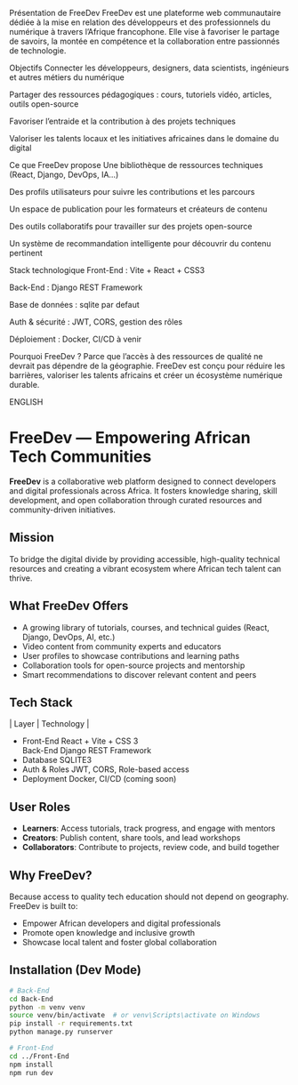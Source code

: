 Présentation de FreeDev
FreeDev est une plateforme web communautaire dédiée à la mise en relation des développeurs et des professionnels du numérique à travers l’Afrique francophone. Elle vise à favoriser le partage de savoirs, la montée en compétence et la collaboration entre passionnés de technologie.

Objectifs
Connecter les développeurs, designers, data scientists, ingénieurs et autres métiers du numérique

Partager des ressources pédagogiques : cours, tutoriels vidéo, articles, outils open-source

Favoriser l’entraide et la contribution à des projets techniques

Valoriser les talents locaux et les initiatives africaines dans le domaine du digital

Ce que FreeDev propose
Une bibliothèque de ressources techniques (React, Django, DevOps, IA…)

Des profils utilisateurs pour suivre les contributions et les parcours

Un espace de publication pour les formateurs et créateurs de contenu

Des outils collaboratifs pour travailler sur des projets open-source

Un système de recommandation intelligente pour découvrir du contenu pertinent

Stack technologique
Front-End : Vite + React + CSS3

Back-End : Django REST Framework

Base de données : sqlite par defaut

Auth & sécurité : JWT, CORS, gestion des rôles

Déploiement : Docker, CI/CD à venir

Pourquoi FreeDev ?
Parce que l’accès à des ressources de qualité ne devrait pas dépendre de la géographie. FreeDev est conçu pour réduire les barrières, valoriser les talents africains et créer un écosystème numérique durable.



ENGLISH
#  FreeDev — Empowering African Tech Communities

**FreeDev** is a collaborative web platform designed to connect developers and digital professionals across Africa. It fosters knowledge sharing, skill development, and open collaboration through curated resources and community-driven initiatives.

## Mission

To bridge the digital divide by providing accessible, high-quality technical resources and creating a vibrant ecosystem where African tech talent can thrive.

##  What FreeDev Offers

- A growing library of tutorials, courses, and technical guides (React, Django, DevOps, AI, etc.)
- Video content from community experts and educators
- User profiles to showcase contributions and learning paths
- Collaboration tools for open-source projects and mentorship
- Smart recommendations to discover relevant content and peers

##  Tech Stack

| Layer        | Technology                     |

- Front-End
 React + Vite + CSS 3  
Back-End   Django REST Framework
- Database
SQLITE3
- Auth & Roles
JWT, CORS, Role-based access
- Deployment
Docker, CI/CD (coming soon)   

## User Roles

- **Learners**: Access tutorials, track progress, and engage with mentors
- **Creators**: Publish content, share tools, and lead workshops
- **Collaborators**: Contribute to projects, review code, and build together

## Why FreeDev?

Because access to quality tech education should not depend on geography. FreeDev is built to:

- Empower African developers and digital professionals
- Promote open knowledge and inclusive growth
- Showcase local talent and foster global collaboration

## Installation (Dev Mode)

```bash
# Back-End
cd Back-End
python -m venv venv
source venv/bin/activate  # or venv\Scripts\activate on Windows
pip install -r requirements.txt
python manage.py runserver

# Front-End
cd ../Front-End
npm install
npm run dev
